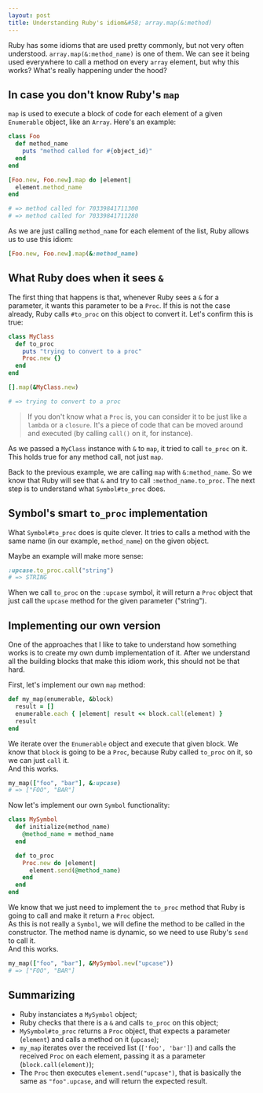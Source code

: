```yaml
---
layout: post
title: Understanding Ruby's idiom&#58; array.map(&:method)
---
```


Ruby has some idioms that are used pretty commonly, but not very often understood. `array.map(&:method_name)` is one of them.
We can see it being used everywhere to call a method on every `array` element, but why this works? What's really happening under the hood?

## In case you don't know Ruby's `map`

`map` is used to execute a block of code for each element of a given `Enumerable` object, like an `Array`. Here's an example:

```ruby
class Foo
  def method_name
    puts "method called for #{object_id}"
  end
end

[Foo.new, Foo.new].map do |element| 
  element.method_name
end

# => method called for 70339841711300
# => method called for 70339841711280
```

As we are just calling `method_name` for each element of the list, Ruby allows us to use this idiom:

```ruby
[Foo.new, Foo.new].map(&:method_name)
```

## What Ruby does when it sees `&`

The first thing that happens is that, whenever Ruby sees a `&` for a parameter, it wants this parameter to be a `Proc`. If this is not the case already, Ruby calls `#to_proc` on this
object to convert it. Let's confirm this is true:

```ruby
class MyClass
  def to_proc
    puts "trying to convert to a proc"
    Proc.new {}
  end
end

[].map(&MyClass.new)

# => trying to convert to a proc
```

> If you don't know what a `Proc` is, you can consider it to be just like a `lambda` or a `closure`.
> It's a piece of code that can be moved around and executed (by calling `call()` on it, for instance).

As we passed a `MyClass` instance with `&` to `map`, it tried to call `to_proc` on it. This holds true for any method call, not just `map`.

Back to the previous example, we are calling `map` with `&:method_name`. So we know that Ruby will see that `&` and try to call `:method_name.to_proc`. The next step
is to understand what `Symbol#to_proc` does.

## Symbol's smart `to_proc` implementation

What `Symbol#to_proc` does is quite clever. It tries to calls a method with the same name (in our example, `method_name`) on the given object.  

Maybe an example will make more sense:

```ruby
:upcase.to_proc.call("string")
# => STRING
```

When we call `to_proc` on the `:upcase` symbol, it will return a `Proc` object that just call the `upcase` method for the given parameter ("string").

## Implementing our own version

One of the approaches that I like to take to understand how something works is to create my own dumb implementation of it. After we understand all the building blocks
that make this idiom work, this should not be that hard.

First, let's implement our own `map` method:

```ruby
def my_map(enumerable, &block)
  result = []
  enumerable.each { |element| result << block.call(element) }
  result
end
```

We iterate over the `Enumerable` object and execute that given block. We know that `block` is going to be a `Proc`, because Ruby called `to_proc` on it, so we can just `call` it.  
And this works.

```ruby
my_map(["foo", "bar"], &:upcase)
# => ["FOO", "BAR"]
```

Now let's implement our own `Symbol` functionality:

```ruby
class MySymbol
  def initialize(method_name)
    @method_name = method_name
  end

  def to_proc
    Proc.new do |element|
      element.send(@method_name)
    end
  end
end
```

We know that we just need to implement the `to_proc` method that Ruby is going to call and make it return a `Proc` object.  
As this is not really a `Symbol`, we will define the method to be called in the constructor. The method name is dynamic, so we
need to use Ruby's `send` to call it.  
And this works.

```ruby
my_map(["foo", "bar"], &MySymbol.new("upcase"))
# => ["FOO", "BAR"]
```

## Summarizing

* Ruby instanciates a `MySymbol` object;
* Ruby checks that there is a `&` and calls `to_proc` on this object;
* `MySymbol#to_proc` returns a `Proc` object, that expects a parameter (`element`) and calls a method on it (`upcase`);
* `my_map` iterates over the received list (`['foo', 'bar']`) and calls the received `Proc` on each element, passing it as a parameter (`block.call(element)`);
* The `Proc` then executes `element.send("upcase")`, that is basically the same as `"foo".upcase`, and will return the expected result.
